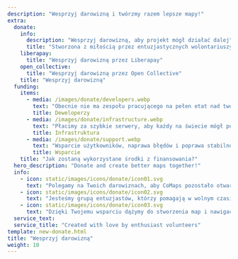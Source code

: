 ```yaml
---
description: "Wesprzyj darowizną i twórzmy razem lepsze mapy!"
extra:
  donate:
    info:
      description: "Wesprzyj darowizną, aby projekt mógł działać dalej"
      title: "Stworzona z miłością przez entuzjastycznych wolontariuszy"
    liberapay:
      title: "Wesprzyj darowizną przez Liberapay"
    open_collective:
      title: "Wesprzyj darowizną przez Open Collective"
    title: "Wesprzyj darowizną"
  funding:
    items:
      - media: /images/donate/developers.webp
        text: "Obecnie nie ma zespołu pracującego na pełen etat nad tworzeniem nowych funkcji i ulepszaniem usługi. Aby produkt mógł się stale rozwijać, potrzebny jest zespół podstawowy."
        title: Deweloperzy
      - media: /images/donate/infrastructure.webp
        text: "Płacimy za szybkie serwery, aby każdy na świecie mógł pobierać darmowe aktualizacje danych map bez opóźnień. Transfer danych map to setki terabajtów miesięcznie i ta liczba stale rośnie."
        title: Infrastruktura
      - media: /images/donate/support.webp
        text: "Wsparcie użytkowników, naprawa błędów i poprawa stabilności aplikacji to nasz najwyższy priorytet. Lista próśb i zgłoszeń błędów rośnie każdego dnia, a na App Store, Google Play i w e-mailach wsparcia czeka wiele zapytań, na które trzeba odpowiedzieć."
        title: Wsparcie
    title: "Jak zostaną wykorzystane środki z finansowania?"
  hero_description: "Donate and create better maps together!"
  info:
    - icon: static/images/icons/donate/icon01.svg
      text: "Polegamy na Twoich darowiznach, aby CoMaps pozostało otwarte i darmowe"
    - icon: static/images/icons/donate/icon02.svg
      text: "Jesteśmy grupą entuzjastów, którzy pomagają w wolnym czasie. Kochamy to, co robimy, i kochamy naszych użytkowników"
    - icon: static/images/icons/donate/icon03.svg
      text: "Dzięki Twojemu wsparciu dążymy do stworzenia map i nawigacji z myślą o prywatności, które będą preferowanym wyborem na rynku"
  service_text:
  service_title: "Created with love by enthusiast volunteers"
template: new-donate.html
title: "Wesprzyj darowizną"
weight: 10
---
```

